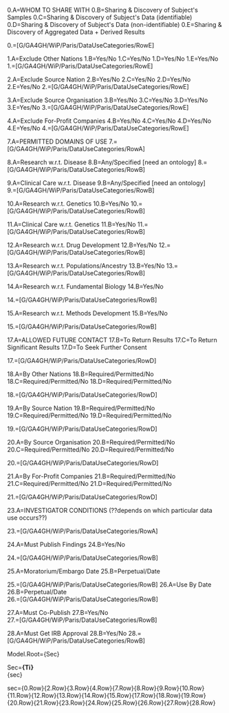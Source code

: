 0.A=WHOM TO SHARE WITH
0.B=Sharing & Discovery of  Subject's Samples
0.C=Sharing & Discovery of  Subject's Data (identifiable)
0.D=Sharing & Discovery of   Subject's Data  (non-identifiable)
0.E=Sharing & Discovery of  Aggregated Data  + Derived Results

0.=[G/GA4GH/WiP/Paris/DataUseCategories/RowE]

1.A=Exclude Other Nations
1.B=Yes/No
1.C=Yes/No
1.D=Yes/No
1.E=Yes/No
1.=[G/GA4GH/WiP/Paris/DataUseCategories/RowE]

2.A=Exclude Source Nation
2.B=Yes/No
2.C=Yes/No
2.D=Yes/No
2.E=Yes/No
2.=[G/GA4GH/WiP/Paris/DataUseCategories/RowE]

3.A=Exclude Source Organisation
3.B=Yes/No
3.C=Yes/No
3.D=Yes/No
3.E=Yes/No
3.=[G/GA4GH/WiP/Paris/DataUseCategories/RowE]

4.A=Exclude For-Profit Companies
4.B=Yes/No
4.C=Yes/No
4.D=Yes/No
4.E=Yes/No
4.=[G/GA4GH/WiP/Paris/DataUseCategories/RowE]

7.A=PERMITTED DOMAINS OF USE
7.=[G/GA4GH/WiP/Paris/DataUseCategories/RowA]

8.A=Research w.r.t. Disease
8.B=Any/Specified [need an ontology]
8.=[G/GA4GH/WiP/Paris/DataUseCategories/RowB]

9.A=Clinical Care w.r.t.  Disease
9.B=Any/Specified [need an ontology]			
9.=[G/GA4GH/WiP/Paris/DataUseCategories/RowB]

10.A=Research w.r.t.  Genetics
10.B=Yes/No
10.=[G/GA4GH/WiP/Paris/DataUseCategories/RowB]

11.A=Clinical Care w.r.t.  Genetics
11.B=Yes/No
11.=[G/GA4GH/WiP/Paris/DataUseCategories/RowB]

12.A=Research w.r.t. Drug Development
12.B=Yes/No
12.=[G/GA4GH/WiP/Paris/DataUseCategories/RowB]

	
13.A=Research w.r.t. Populations/Ancestry
13.B=Yes/No	
13.=[G/GA4GH/WiP/Paris/DataUseCategories/RowB]

14.A=Research w.r.t. Fundamental Biology
14.B=Yes/No			

14.=[G/GA4GH/WiP/Paris/DataUseCategories/RowB]

15.A=Research w.r.t. Methods Development
15.B=Yes/No			

15.=[G/GA4GH/WiP/Paris/DataUseCategories/RowB]
				
17.A=ALLOWED FUTURE CONTACT
17.B=To Return Results
17.C=To Return Significant Results
17.D=To Seek Further Consent	

17.=[G/GA4GH/WiP/Paris/DataUseCategories/RowD]

18.A=By Other Nations
18.B=Required/Permitted/No
18.C=Required/Permitted/No
18.D=Required/Permitted/No

18.=[G/GA4GH/WiP/Paris/DataUseCategories/RowD]

19.A=By Source Nation
19.B=Required/Permitted/No
19.C=Required/Permitted/No
19.D=Required/Permitted/No

19.=[G/GA4GH/WiP/Paris/DataUseCategories/RowD]

20.A=By Source Organisation
20.B=Required/Permitted/No
20.C=Required/Permitted/No
20.D=Required/Permitted/No

20.=[G/GA4GH/WiP/Paris/DataUseCategories/RowD]

21.A=By For-Profit Companies
21.B=Required/Permitted/No
21.C=Required/Permitted/No
21.D=Required/Permitted/No

21.=[G/GA4GH/WiP/Paris/DataUseCategories/RowD]
				
23.A=INVESTIGATOR CONDITIONS (??depends on which particular data use occurs??)				

23.=[G/GA4GH/WiP/Paris/DataUseCategories/RowA]

24.A=Must Publish Findings
24.B=Yes/No 			

24.=[G/GA4GH/WiP/Paris/DataUseCategories/RowB]

25.A=Moratorium/Embargo Date
25.B=Perpetual/Date			

25.=[G/GA4GH/WiP/Paris/DataUseCategories/RowB]
26.A=Use By Date
26.B=Perpetual/Date			
26.=[G/GA4GH/WiP/Paris/DataUseCategories/RowB]

27.A=Must Co-Publish
27.B=Yes/No			
27.=[G/GA4GH/WiP/Paris/DataUseCategories/RowB]

28.A=Must Get IRB Approval
28.B=Yes/No
28.=[G/GA4GH/WiP/Paris/DataUseCategories/RowB]

Model.Root={Sec}

Sec=<b>{Ti}</b><br>{sec}

sec=<table>{0.Row}{2.Row}{3.Row}{4.Row}{7.Row}{8.Row}{9.Row}{10.Row}{11.Row}{12.Row}{13.Row}{14.Row}{15.Row}{17.Row}{18.Row}{19.Row}{20.Row}{21.Row}{23.Row}{24.Row}{25.Row}{26.Row}{27.Row}{28.Row}</table>
